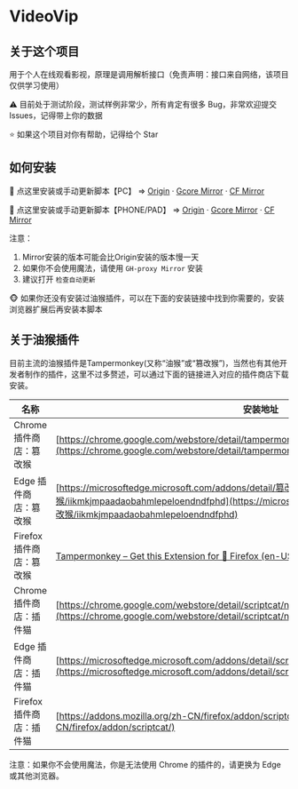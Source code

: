 # VideoVip

## 关于这个项目

用于个人在线观看影视，原理是调用解析接口（免责声明：接口来自网络，该项目仅供学习使用）

⚠️ 目前处于测试阶段，测试样例非常少，所有肯定有很多 Bug，非常欢迎提交 Issues，记得带上你的数据

:star: 如果这个项目对你有帮助，记得给个 Star

## 如何安装

🥰 点这里安装或手动更新脚本【PC】 => [Origin](https://raw.githubusercontent.com/hnlyzxf/VideoVip/pc.user.js) · [Gcore Mirror](https://gcore.jsdelivr.net/gh/hnlyzxf/VideoVip/pc.user.js) · [CF Mirror](https://testingcf.jsdelivr.net/gh/hnlyzxf/VideoVip/pc.user.js) 

🥰 点这里安装或手动更新脚本【PHONE/PAD】 => [Origin](https://raw.githubusercontent.com/hnlyzxf/VideoVip/phone.user.js) · [Gcore Mirror](https://gcore.jsdelivr.net/gh/hnlyzxf/VideoVip/phone.user.js) · [CF Mirror](https://testingcf.jsdelivr.net/gh/hnlyzxf/VideoVip/phone.user.js) 

注意：

1. Mirror安装的版本可能会比Origin安装的版本慢一天
2. 如果你不会使用魔法，请使用 `GH-proxy Mirror` 安装
3. 建议打开 `检查自动更新`

🐵 如果你还没有安装过油猴插件，可以在下面的安装链接中找到你需要的，安装浏览器扩展后再安装本脚本

## 关于油猴插件

目前主流的油猴插件是Tampermonkey(又称“油猴”或“篡改猴”)，当然也有其他开发者制作的插件，这里不过多赘述，可以通过下面的链接进入对应的插件商店下载安装。

| 名称                     | 安装地址                                                     |
| ------------------------ | ------------------------------------------------------------ |
| Chrome 插件商店：篡改猴  | [https://chrome.google.com/webstore/detail/tampermonkey/dhdgffkkebhmkfjojejmpbldmpobfkfo](https://chrome.google.com/webstore/detail/tampermonkey/dhdgffkkebhmkfjojejmpbldmpobfkfo) |
| Edge 插件商店：篡改猴    | [https://microsoftedge.microsoft.com/addons/detail/篡改猴/iikmkjmpaadaobahmlepeloendndfphd](https://microsoftedge.microsoft.com/addons/detail/篡改猴/iikmkjmpaadaobahmlepeloendndfphd) |
| Firefox 插件商店：篡改猴 | [Tampermonkey – Get this Extension for 🦊 Firefox (en-US) (mozilla.org)](https://addons.mozilla.org/en-US/firefox/addon/tampermonkey/) |
| Chrome 插件商店：插件猫  | [https://chrome.google.com/webstore/detail/scriptcat/ndcooeababalnlpkfedmmbbbgkljhpjf](https://chrome.google.com/webstore/detail/scriptcat/ndcooeababalnlpkfedmmbbbgkljhpjf) |
| Edge 插件商店：插件猫    | [https://microsoftedge.microsoft.com/addons/detail/scriptcat/liilgpjgabokdklappibcjfablkpcekh](https://microsoftedge.microsoft.com/addons/detail/scriptcat/liilgpjgabokdklappibcjfablkpcekh) |
| Firefox 插件商店：插件猫 | [https://addons.mozilla.org/zh-CN/firefox/addon/scriptcat/](https://addons.mozilla.org/zh-CN/firefox/addon/scriptcat/) |

注意：如果你不会使用魔法，你是无法使用 Chrome 的插件的，请更换为 Edge 或其他浏览器。
